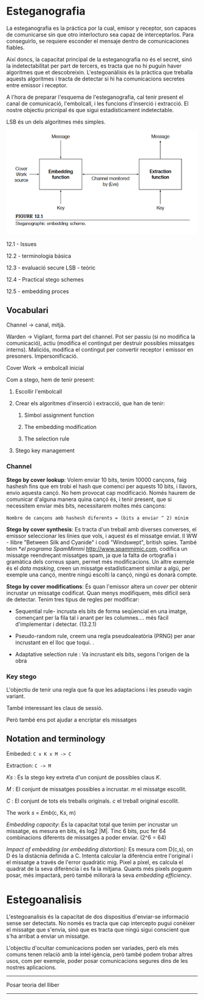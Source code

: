 # Esteganografia

La esteganografia es la práctica por la cual, emisor y receptor, son capaces de comunicarse sin que otro interlocturo sea capaz de interceptarlos. Para conseguirlo, se requiere esconder el mensaje dentro de comunicaciones fiables.


Així doncs, la capacitat principal de la esteganografia no és el secret, sinó la indetectabilitat per part de tercers, es tracta que no hi puguin haver algoritmes que et descobreixin. L'estegoanàlisis és la pràctica que treballa aquests algoritmes i tracta de detectar si hi ha comunicacions secretes entre emissor i receptor.

A l'hora de preparar l'esquema de l'esteganografia, cal tenir present el canal de comunicació, l'embolcall, i les funcions d'inserció i extracció.  El nostre objectiu pricnipal és que sigui estadísticament indetectable.

LSB és un dels algoritmes més simples.

<picture>
 <img alt="Esquema básico de esteganografia." src="scheme_stego.png"
</picture>



12.1 - Issues

12.2 - terminologia bàsica

12.3 - evaluació secure LSB - teòric

12.4 - Practical stego schemes

12.5 - embedding proces



## Vocabulari

Channel -> canal, mitjà.

Warden -> Vigilant, forma part del channel. Pot ser passiu (si no modifica la comunicació), actiu (modifica el contingut per destruir possibles missatges interns). Maliciós, modifica el contingut per convertir receptor i emissor en presoners. Impersonificació.

Cover Work -> embolcall inicial

Com a stego, hem de tenir present:



1. Escollir l'embolcall

2. Crear els algoritmes d'inserció i extracció, que han de tenir:

   1. Simbol assignment function

   2. The embedding modification

   3. The selection rule

3. Stego key management



### Channel

**Stego by cover lookup**: Volem enviar 10 bits, tenim 10000 cançons, faig hashesh fins que em trobi el hash que comenci per aquests 10 bits, i llavors, envio aquesta cançó. No hem provocat cap modificació. Només haurem de comunicar d'alguna manera quina cançó és, i tenir present, que si necessitem enviar més bits, necessitarem moltes més cançons:

`Nombre de cançons amb hashesh diferents = (bits a enviar ^ 2) mínim`

**Stego by cover synthesis**: Es tracta d'un treball amb diverses converses, el emissor seleccionar les línies que vols, i aquest és el missatge enviat. II WW - llibre "Between Silk and Cyanide" i codi "Windswept", british spies. També teim **el programa SpamMimmi* http://www.spammimic.com, codifica un missatge reendreçant missatges spam, ja que la falta de ortografia i gramàtica dels correus spam, permet més modificacions. Un altre exemple és el *data masking*, creen un missatge estadísticament similar a algú, per exemple una cançó, mentre ningú escolti la cançó, ningú es donarà compte.

**Stego by cover modifications**: És quan l'emissor altera un *cover* per obtenir incrustar un missatge codificat. Quan menys modifiquem, més difícil serà de detectar. Tenim tres tipus de regles per modificar:

- Sequential rule- incrusta els bits de forma seqüencial en una imatge, començant per la fila tal i anant per les columnes.... més fàcil d'implementar i detectar. (13.2.1)

- Pseudo-random rule, creem una regla pseudoaleatòria (PRNG) per anar incrustant en el lloc que toqui. .

- Adaptative selection rule : Va incrustant els bits, segons l'origen de la obra

### Key stego

L'objectiu de tenir una regla que fa que les adaptacions i les pseudo vagin variant.

També interessant les claus de sessió.

Però també ens pot ajudar a encriptar els missatges



## Notation and terminology

Embeded: `C x K x M -> C`

Extraction: `C -> M`

*K$s$* : És la stego key extreta d'un conjunt de possibles claus *K*.

*M* : El conjunt de missatges possibles a incrustar. *m* el missatge escollit.

*C* : El conjunt de tots els treballs originals. *c* el treball original escollit.

The work *s* = *Emb*(c, K$s$, m)

*Embedding capacity*: És la capacitat total que tenim per incrustar un missatge, es mesura en bits, és log$2$ |M|. Tinc 6 bits, puc fer 64 combinacions diferents de missatges a poder enviar. (2^6 = 64)

*Impact of embedding (or embedding distortion)*:  Es mesura com D(c,s), on D és la distàcnia definida a C. Intenta calcular la diferència entre l'original i el missatge a través de l'error quadràtic mig. Pixel a pixel, es calcula el quadrat de la seva diferència i es fa la mitjana. Quants més pixels poguem posar, més impactarà, però també millorarà la seva *embedding efficiency*.











# Estegoanalisis

L'estegoanalisis és la capacitat de dos dispositius d'enviar-se informació sense ser detectats. No només es tracta que cap intercepto pugui conèixer el missatge que s'envia, sinó que es tracta que ningú sigui conscient que s'ha arribat a enviar un missatge.

L'objectiu d'ocultar comunicacions poden ser variades, però els més comuns tenen relació amb la intel·igència, però també podem trobar altres usos, com per exemple, poder posar comunicacions segures dins de les nostres aplicacions.

-----

Posar teoria del lliber

----
